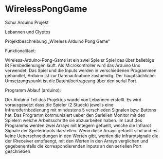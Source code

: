 # WirelessPongGame
Schul Arduino Projekt

Lebannen und Clyptos

Projektbeschreibung „Wireless Arduino Pong Game“

Funktionalitaet:

Wireless-Arduino-Pong-Game ist ein zwei Spieler Spiel das über beliebige IR Fernbedienungen läuft. 
Als Microkontroller wird das Arduino Uno verwendet. 
Das Spiel und die Inputs werden in verschiedenen Programmen gehandlet, Arduino ist zur Datenaufnahme zustaendig.
Der hauptsächliche Umsetzungspunkt ist die Datenübertrageung über den serial Port.

Programm Ablauf (arduino):

Der Arduino Teil des Projektes wurde von Lebannen erstellt. 
Es wird vorausgesetzt dass die Spieler (2 Stueck) jeweils eine Infrarotfernbedienung mit mindestens 5 verschieden Signalen bzw. Buttons hat.
Das Programm kommuniziert ueber den Seriellen Monitor mit den Spielern welche Arbeitsschritte sie abzuarbeiten haben.
Im Lauf des Programms werden zwei Arrays mit Integern gefuellt, welche die Infrarot Signale der Spielerinputs darstellen.
Wenn diese Arrays gefuellt sind und es keine Ueberschneidungen in den Werten gibt, werden die Infrarotsignale die der IRreceiver empfaengt,
mit den Werten in den Arrays verglichen und gegebenenfalls die korrespondierenden Inputs an den seriellen Port geschrieben.
